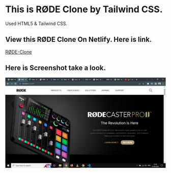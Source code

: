# This is RØDE Clone by Tailwind CSS.

Used HTML5 & Tailwind CSS.

## View this RØDE Clone On Netlify. Here is link.

[RØDE-Clone](https://rodeweb.netlify.app)

## Here is Screenshot take a look.

![RØDE](overview.png)

